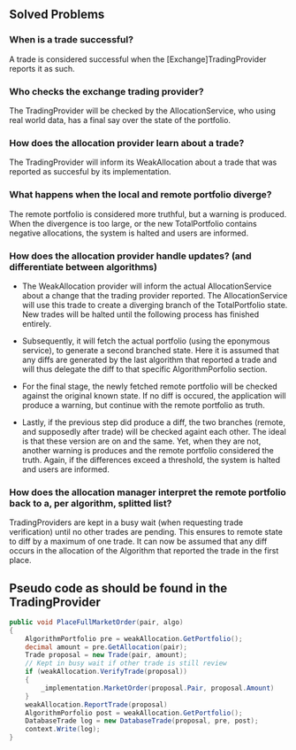 ## Solved Problems

### When is a trade successful?
A trade is considered successful when the [Exchange]TradingProvider reports it as such. 


### Who checks the exchange trading provider?
The TradingProvider will be checked by the AllocationService, who using real world data, has a
final say over the state of the portfolio.

### How does the allocation provider learn about a trade?
The TradingProvider will inform its WeakAllocation about a trade that was reported
as succesful by its implementation.

### What happens when the local and remote portfolio diverge?
The remote portfolio is considered more truthful, but a warning is produced. When the divergence is too
large, or the new TotalPortfolio contains negative allocations, the system is halted and users are informed.

### How does the allocation provider handle updates? (and differentiate between algorithms)
* The WeakAllocation provider will inform the actual AllocationService about a change that
the trading provider reported. The AllocationService will use this trade to create a diverging branch
of the TotalPortfolio state. New trades will be halted until the following process has finished entirely.

* Subsequently, it will fetch the actual portfolio (using the eponymous service), to generate a second branched
state. Here it is assumed that any diffs are generated by the last algorithm that reported a trade and will thus delegate
the diff to that specific AlgorithmPorfolio section.

* For the final stage, the newly fetched remote portfolio will be checked against the original known state. If no diff
is occured, the application will produce a warning, but continue with the remote portfolio as truth.

* Lastly, if the previous step did produce a diff, the two branches (remote, and supposedly after trade) will be
checked againt each other. The ideal is that these version are on and the same. Yet, when they are not, another
warning is produces and the remote portfolio considered the truth. Again, if the differences exceed a threshold, the system
is halted and users are informed.

### How does the allocation manager interpret the remote portfolio back to a, per algorithm, splitted list?
TradingProviders are kept in a busy wait (when requesting trade verification) until no other trades are pending. This ensures
to remote state to diff by a maximum of one trade. It can now be assumed that any diff occurs in the allocation
of the Algorithm that reported the trade in the first place.


## Pseudo code as should be found in the TradingProvider
```csharp
public void PlaceFullMarketOrder(pair, algo)
{
    AlgorithmPortfolio pre = weakAllocation.GetPortfolio();
    decimal amount = pre.GetAllocation(pair);
    Trade proposal = new Trade(pair, amount);
    // Kept in busy wait if other trade is still review
    if (weakAllocation.VerifyTrade(proposal))
    {
        _implementation.MarketOrder(proposal.Pair, proposal.Amount)
    }
    weakAllocation.ReportTrade(proposal)
    AlgorithmPorfolio post = weakAllocation.GetPortfolio();
    DatabaseTrade log = new DatabaseTrade(proposal, pre, post);
    context.Write(log);
}
```
    
    
